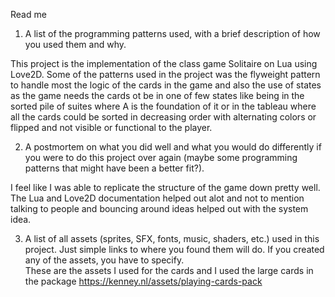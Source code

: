 Read me

1) A list of the programming patterns used, with a brief description of how you used them and why.

This project is the implementation of the class game Solitaire on Lua using Love2D. Some of the patterns used in the project was the flyweight pattern to handle most the logic of the cards in the game and also the use of states as the game needs the cards ot be in one of few states like being in the sorted pile of suites where A is the foundation of it or in the tableau where all the cards could be sorted in decreasing order with alternating colors or flipped and not visible or functional to the player.

2) A postmortem on what you did well and what you would do differently if you were to do this project over again (maybe some programming patterns that might have been a better fit?).

I feel like I was able to replicate the structure of the game down pretty well. The Lua and Love2D documentation helped out alot and not to mention talking to people and bouncing around ideas helped out with the system idea.


3) A list of all assets (sprites, SFX, fonts, music, shaders, etc.) used in this project.  Just simple links to where you found them will do.  If you created any of the assets, you have to specify.  
These are the assets I used for the cards and I used the large cards in the package
https://kenney.nl/assets/playing-cards-pack

